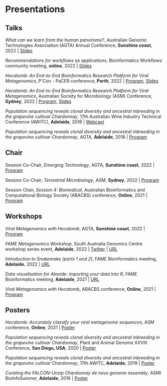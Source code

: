 # Presentations

## Talks

_What can we learn from the human panvirome?_, 
Australian Genomic Technologies Association (AGTA) Annual Conference, 
__Sunshine coast__, 2022 |
[Slides](https://cloudstor.aarnet.edu.au/plus/s/QqmKKsf9rOCwu1w)

_Recommendations for workflows as applications_, 
Bioinformatics Workflows community meeting, 
__online__, 2022 |
[Slides](https://cloudstor.aarnet.edu.au/plus/s/Ix8OeruvZbPS9Gx)

_Hecatomb: An End-to-End Bioinformatics Research Platform for Viral Metagenomics_, 
P'Con - PaCER conference, 
__Perth__, 2022 |
[Program](/docs/PCon22_Agenda.pdf), [Slides](https://cloudstor.aarnet.edu.au/plus/s/AfMYay7EQMEbAjF)

_Hecatomb: An End-to-End Bioinformatics Research Platform for Viral Metagenomics_, 
Australian Society for Microbiology (ASM) Conference, 
__Sydney__, 2022 | 
[Program](/docs/Program_ASM2022.pdf), [Slides](https://cloudstor.aarnet.edu.au/plus/s/AfMYay7EQMEbAjF)

_Population sequencing reveals clonal diversity and ancestral inbreeding in the grapevine cultivar Chardonnay_,
17th Australian Wine Industry Technical Conference (AWITC), 
__Adelaide__, 2019 | 
[Webcast](https://bit.ly/2ytanb6)

_Population sequencing reveals clonal diversity and ancestral inbreeding in the grapevine cultivar Chardonnay_,
AGTA, 
__Adelaide__, 2018 | 
[Program](/docs/AGTA-2018-Draft-Program-V5.pdf)

## Chair

Session Co-Chair, _Emerging Technology_, 
AGTA, 
__Sunshine coast__, 2022 |
[Program](/docs/AGTA.2022.Program.pdf)

Session Co-Chair, _Terrestrial Microbiology_, 
ASM, 
__Sydney__, 2022 |
[Program](/docs/Program_ASM2022.pdf)

Session Chair, _Session 4: Biomedical_, 
Australian Bioinformatics and Computational Biology Society (ABACBS) conference, 
__Online__, 2021 | 
[Program](/docs/Program_ABACBS2021.pdf)

## Workshops

_Viral Metagenomics with Hecatomb_, 
AGTA, 
__Sunshine coast__, 2022 |
[Program](/docs/AGTA.2022.Program.pdf)

_FAME Metagenomics Workshop_, 
South Australia Genomics Centre workshop series event, 
__Adelaide__, 2022 |
[Twitter](https://twitter.com/SA_genomics/status/1539053100316913664) | 
[URL](https://bioinf.cc/workshop2022)

_Introduction to Snakemake (parts 1 and 2)_, 
FAME Bioinformatics meeting, 
__Adelaide__, 2022 | 
[URL](https://fame.flinders.edu.au/blog/2022/05/10/snakemake-intro)

_Data visualisation for Atavide: importing your data into R_, 
FAME Bioinformatics meeting, 
__Adelaide__, 2021 |
[URL](https://fame.flinders.edu.au/blog/2021/09/24/atavide-import)

_Viral Metagenomics with Hecatomb_, 
ABACBS conference, 
__Online__, 2021 | 
[Program](/docs/Program_ABACBS2021.pdf)

## Posters

_Hecatomb: Accurately classify your viral metagenome sequences_, 
ASM conference, 
__Online__, 2021 | 
[Poster](/docs/Hecatomb_ASM2021.png)

_Population sequencing reveals clonal diversity and ancestral inbreeding in the grapevine cultivar Chardonnay_,
Plant and Animal Genome XXVIII Conference, 
__San Diego, USA__, 2020 |
[Poster](/docs/30-Chardonnay-genome.pdf)

_Population sequencing reveals clonal diversity and ancestral inbreeding in the grapevine cultivar Chardonnay_, 
17th AWITC, __Adelaide__, 2019 | 
[Poster](/docs/30-Chardonnay-genome.pdf)
  
_Curating the FALCON-Unzip Chardonnay de novo genome assembly_, 
ASMI BioInfoSummer, 
__Adelaide__, 2016 | 
[Poster](/docs/Roach-Bioinfosummer-2016.pdf)
